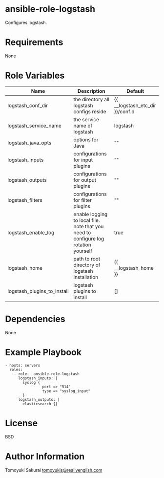 # ansible-role-logstash

Configures logstash.

# Requirements

None

# Role Variables

| Name | Description | Default |
|------|-------------|---------|
| logstash\_conf\_dir     | the directory all logstash configs reside   | {{ \_\_logstash\_etc\_dir }}/conf.d |
| logstash\_service\_name | the service name of logstash                | logstash |
| logstash\_java\_opts    | options for Java                            | "" |
| logstash\_inputs        | configurations for input plugins            | "" |
| logstash\_outputs       | configurations for output plugins           | "" |
| logstash\_filters       | configurations for filter plugins           | "" |
| logstash\_enable\_log   | enable logging to local file. note that you need to configure log rotation yourself | true |
| logstash\_home          | path to root directory of logstash installation | {{ \_\_logstash\_home }} |
| logstash\_plugins\_to\_install   | logstash plugins to install | [] |


# Dependencies

None

# Example Playbook

    - hosts: servers
      roles:
        - role:  ansible-role-logstash
          logstash_inputs: |
            syslog {
                     port => "514"
                     type => "syslog_input"
            }
          logstash_outputs: |
            elasticsearch {}

# License

BSD

# Author Information

Tomoyuki Sakurai <tomoyukis@reallyenglish.com>
